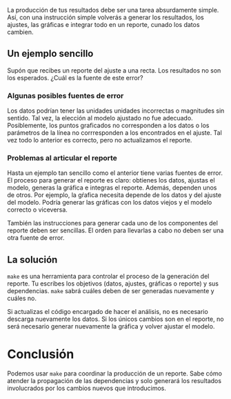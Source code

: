 La producción de tus resultados debe ser una tarea absurdamente simple. Así, con una instrucción
simple volverás a generar los resultados, los ajustes, las gráficas e integrar todo en un reporte,
cunado los datos cambien. 

## Un ejemplo sencillo
Supón que recibes un reporte del ajuste a una recta. Los resultados no son los esperados.
¿Cuál es la fuente de este error?

### Algunas posibles fuentes de error
Los datos podrían tener las unidades unidades incorrectas o magnitudes sin sentido. Tal vez, la
elección al modelo ajustado no fue adecuado. Posiblemente, los puntos graficados no corresponden a 
los datos o los parámetros de la línea no corrresponden a los encontrados en el ajuste. Tal vez todo
lo anterior es correcto, pero no actualizamos el reporte. 

### Problemas al articular el reporte
Hasta un ejemplo tan sencillo como el anterior tiene varias fuentes de error. El proceso para
generar el reporte es claro: obtienes los datos, ajustas el modelo, generas la gráfica e integras el
reporte. Además, dependen unos de otros. Por ejemplo, la gŕafica necesita depende de los datos y del
ajuste del modelo. Podría generar las gráficas con los datos viejos y el modelo correcto o
viceversa.

También las instrucciones para generar cada uno de los componentes del reporte deben ser sencillas.
El orden para llevarlas a cabo no deben ser una otra fuente de error.

## La solución
`make` es una herramienta para controlar el proceso de la generación del reporte. Tu escribes los
objetivos (datos, ajustes, gráficas o reporte) y sus dependencias. `make` sabrá cuáles deben de ser
generadas nuevamente y cuáles no.

Si actualizas el código encargado de hacer el análisis, no es necesario descarga nuevamente los
datos. Si los únicos cambios son en el reporte, no será necesario generar nuevamente la gráfica y
volver ajustar el modelo.

# Conclusión
Podemos usar `make` para coordinar la producción de un reporte. Sabe cómo atender la propagación de
las dependencias y solo generará los resultados involucrados por los cambios nuevos que
introducimos.
